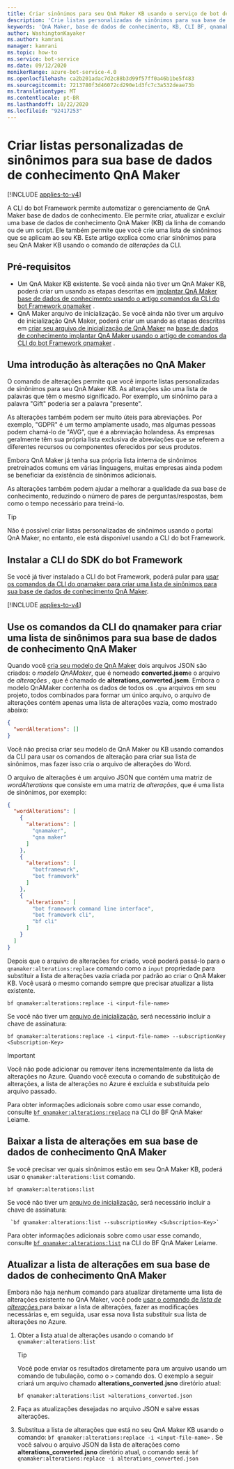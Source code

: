 ```yaml
---
title: Criar sinônimos para seu QnA Maker KB usando o serviço de bot de alterações
description: 'Crie listas personalizadas de sinônimos para sua base de dados de conhecimento QnA Maker usando o comando qnamaker: alteráte da CLI do bot Framework.'
keywords: 'QnA Maker, base de dados de conhecimento, KB, CLI BF, qnamaker, sinônimos, alterações, qnamaker: alterações, bot, caixas de diálogo adaptáveis'
author: WashingtonKayaker
ms.author: kamrani
manager: kamrani
ms.topic: how-to
ms.service: bot-service
ms.date: 09/12/2020
monikerRange: azure-bot-service-4.0
ms.openlocfilehash: ca2b201adac7d2c88b3d99f57ff0a46b1be5f483
ms.sourcegitcommit: 7213780f3d46072cd290e1d3fc7c3a532deae73b
ms.translationtype: MT
ms.contentlocale: pt-BR
ms.lasthandoff: 10/22/2020
ms.locfileid: "92417253"
---
```

# <a name="create-customized-lists-of-synonyms-for-your-qna-maker-knowledge-base"></a>Criar listas personalizadas de sinônimos para sua base de dados de conhecimento QnA Maker

[!INCLUDE [applies-to-v4](../includes/applies-to-v4-current.md)]

A CLI do bot Framework permite automatizar o gerenciamento de QnA Maker base de dados de conhecimento. Ele permite criar, atualizar e excluir uma base de dados de conhecimento QnA Maker (KB) da linha de comando ou de um script. Ele também permite que você crie uma lista de sinônimos que se aplicam ao seu KB. Este artigo explica como criar sinônimos para seu QnA Maker KB usando o comando de _alterações_ da CLI.

## <a name="prerequisites"></a>Pré-requisitos

- Um QnA Maker KB existente. Se você ainda não tiver um QnA Maker KB, poderá criar um usando as etapas descritas em [implantar QnA Maker base de dados de conhecimento usando o artigo comandos da CLI do bot Framework qnamaker][deploy-qna-maker-knowledge-base-using-bf-cli-qnamaker] .
- QnA Maker arquivo de inicialização. Se você ainda não tiver um arquivo de inicialização QnA Maker, poderá criar um usando as etapas descritas em [criar seu arquivo de inicialização de QnA Maker][qnamaker-init-file] na [base de dados de conhecimento implantar QnA Maker usando o artigo de comandos da CLI do bot Framework qnamaker][deploy-qna-maker-knowledge-base-using-bf-cli-qnamaker] .

## <a name="an-introduction-to-alterations-in-qna-maker"></a>Uma introdução às alterações no QnA Maker

O comando de alterações permite que você importe listas personalizadas de sinônimos para seu QnA Maker KB. As alterações são uma lista de palavras que têm o mesmo significado. Por exemplo, um sinônimo para a palavra "Gift" poderia ser a palavra "presente".

As alterações também podem ser muito úteis para abreviações. Por exemplo, "GDPR" é um termo amplamente usado, mas algumas pessoas podem chamá-lo de "AVG", que é a abreviação holandesa. As empresas geralmente têm sua própria lista exclusiva de abreviações que se referem a diferentes recursos ou componentes oferecidos por seus produtos.

Embora QnA Maker já tenha sua própria lista interna de sinônimos pretreinados comuns em várias linguagens, muitas empresas ainda podem se beneficiar da existência de sinônimos adicionais.

As alterações também podem ajudar a melhorar a qualidade da sua base de conhecimento, reduzindo o número de pares de perguntas/respostas, bem como o tempo necessário para treiná-lo.

> [!TIP]
>
> Não é possível criar listas personalizadas de sinônimos usando o portal QnA Maker, no entanto, ele está disponível usando a CLI do bot Framework.

## <a name="install-the-bot-framework-sdk-cli"></a>Instalar a CLI do SDK do bot Framework

Se você já tiver instalado a CLI do bot Framework, poderá pular para [usar os comandos da CLI do qnamaker para criar uma lista de sinônimos para sua base de dados de conhecimento QnA Maker](#use-the-qnamaker-cli-commands-to-create-a-list-of-synonyms-for-your-qna-maker-knowledge-base).

[!INCLUDE [applies-to-v4](../includes/install-bf-cli.md)]

## <a name="use-the-qnamaker-cli-commands-to-create-a-list-of-synonyms-for-your-qna-maker-knowledge-base"></a>Use os comandos da CLI do qnamaker para criar uma lista de sinônimos para sua base de dados de conhecimento QnA Maker

Quando você [cria seu modelo de QnA Maker][create-your-qna-maker-model] dois arquivos JSON são criados: o _modelo QnAMaker_, que é nomeado **converted.jsem**e o arquivo de _alterações_ , que é chamado de **alterations_converted.jsem**. Embora o modelo QnAMaker contenha os dados de todos os `.qna` arquivos em seu projeto, todos combinados para formar um único arquivo, o arquivo de alterações contém apenas uma lista de alterações vazia, como mostrado abaixo:

```json
{
  "wordAlterations": []
}
```

Você não precisa criar seu modelo de QnA Maker ou KB usando comandos da CLI para usar os comandos de alteração para criar sua lista de sinônimos, mas fazer isso cria o arquivo de alterações do Word.

O arquivo de alterações é um arquivo JSON que contém uma matriz de _wordAlterations_ que consiste em uma matriz de _alterações_, que é uma lista de sinônimos, por exemplo:

```json
{
  "wordAlterations": [
    {
      "alterations": [
        "qnamaker",
        "qna maker"
      ]
    },
    {
      "alterations": [
        "botframework",
        "bot framework"
      ]
    },
    {
      "alterations": [
        "bot framework command line interface",
        "bot framework cli",
        "bf cli"
      ]
    }
  ]
}
```

Depois que o arquivo de alterações for criado, você poderá passá-lo para o `qnamaker:alterations:replace` comando como a `input` propriedade para substituir a lista de alterações vazia criada por padrão ao criar o QnA Maker KB. Você usará o mesmo comando sempre que precisar atualizar a lista existente.

``` cli
bf qnamaker:alterations:replace -i <input-file-name>
```

Se você não tiver um [arquivo de inicialização][qnamaker-init-file], será necessário incluir a chave de assinatura:

```cli
bf qnamaker:alterations:replace -i <input-file-name> --subscriptionKey <Subscription-Key>
```

> [!IMPORTANT]
>
> Você não pode adicionar ou remover itens incrementalmente da lista de alterações no Azure. Quando você executa o comando de substituição de alterações, a lista de alterações no Azure é excluída e substituída pelo arquivo passado.

Para obter informações adicionais sobre como usar esse comando, consulte [`bf qnamaker:alterations:replace`][bf-qnamakeralterationsreplace] na CLI do BF QnA Maker Leiame.

## <a name="download-the-list-of-alterations-in-your-qna-maker-knowledge-base"></a>Baixar a lista de alterações em sua base de dados de conhecimento QnA Maker

Se você precisar ver quais sinônimos estão em seu QnA Maker KB, poderá usar o `qnamaker:alterations:list` comando.

``` cli
bf qnamaker:alterations:list
```

Se você não tiver um [arquivo de inicialização][qnamaker-init-file], será necessário incluir a chave de assinatura:

``` cli
 `bf qnamaker:alterations:list --subscriptionKey <Subscription-Key>`
```

Para obter informações adicionais sobre como usar esse comando, consulte [`bf qnamaker:alterations:list`][bf-qnamakeralterationslist] na CLI do BF QnA Maker Leiame.

## <a name="update-the-list-of-alterations-in-your-qna-maker-knowledge-base"></a>Atualizar a lista de alterações em sua base de dados de conhecimento QnA Maker

Embora não haja nenhum comando para atualizar diretamente uma lista de alterações existente no QnA Maker, você pode [usar o comando de _lista de alterações_ ](#download-the-list-of-alterations-in-your-qna-maker-knowledge-base) para baixar a lista de alterações, fazer as modificações necessárias e, em seguida, usar essa nova lista substituir sua lista de alterações no Azure.

1. Obter a lista atual de alterações usando o comando `bf qnamaker:alterations:list`

    > [!TIP]
    > Você pode enviar os resultados diretamente para um arquivo usando um comando de tubulação, como o `>` comando dos. O exemplo a seguir criará um arquivo chamado **alterations_converted.jsno** diretório atual:
    >
    > `bf qnamaker:alterations:list >alterations_converted.json`

1. Faça as atualizações desejadas no arquivo JSON e salve essas alterações.
1. Substitua a lista de alterações que está no seu QnA Maker KB usando o comando: `bf qnamaker:alterations:replace -i <input-file-name>` . Se você salvou o arquivo JSON da lista de alterações como **alterations_converted.jsno** diretório atual, o comando será: `bf qnamaker:alterations:replace -i alterations_converted.json`

<!-------------------------------------------------------------------------------------------------->
[deploy-qna-maker-knowledge-base-using-bf-cli-qnamaker]: bot-builder-howto-bf-cli-deploy-qna.md
[create-your-qna-maker-model]: bot-builder-howto-bf-cli-deploy-qna.md#create-your-qna-maker-model
[qnamaker-init-file]: bot-builder-howto-bf-cli-deploy-qna.md#create-your-qna-maker-initialization-file

[bf-qnamakeralterationsreplace]: https://aka.ms/botframework-cli#bf-qnamakeralterationsreplace
[bf-qnamakeralterationslist]: https://aka.ms/botframework-cli#bf-qnamakeralterationslist

[bf-qnamakerconvert]: https://aka.ms/botframework-cli#bf-qnamakerconvert
<!-------------------------------------------------------------------------------------------------->
